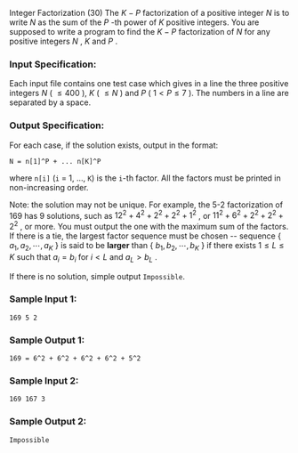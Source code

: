 Integer Factorization (30)
The $K-P$ factorization of a positive integer $N$ is to write $N$ as the sum
of the $P$ -th power of $K$ positive integers. You are supposed to write a
program to find the $K-P$ factorization of $N$ for any positive integers $N$ ,
$K$ and $P$ .

### Input Specification:

Each input file contains one test case which gives in a line the three
positive integers $N$ ( $\le 400$ ), $K$ ( $\le N$ ) and $P$ ( $1 < P\le 7$ ).
The numbers in a line are separated by a space.

### Output Specification:

For each case, if the solution exists, output in the format:

    
    
    N = n[1]^P + ... n[K]^P
    

where `n[i]` (`i` = 1, ..., `K`) is the `i`-th factor. All the factors must be
printed in non-increasing order.

Note: the solution may not be unique. For example, the 5-2 factorization of
169 has 9 solutions, such as $12^2 + 4^2 + 2^2 + 2^2 + 1^2$ , or $11^2 + 6^2 +
2^2 + 2^2 + 2^2$ , or more. You must output the one with the maximum sum of
the factors. If there is a tie, the largest factor sequence must be chosen --
sequence { $a_1, a_2, \cdots , a_K$ } is said to be **larger** than { $b_1,
b_2, \cdots , b_K$ } if there exists $1\le L\le K$ such that $a_i=b_i$ for $i
<L$ and $a_L>b_L$ .

If there is no solution, simple output `Impossible`.

### Sample Input 1:

    
    
    169 5 2
    

### Sample Output 1:

    
    
    169 = 6^2 + 6^2 + 6^2 + 6^2 + 5^2
    

### Sample Input 2:

    
    
    169 167 3
    

### Sample Output 2:

    
    
    Impossible
    

